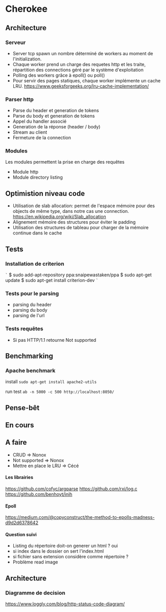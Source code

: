 # Cherokee

## Architecture

### Serveur

- Server tcp spawn un nombre déterminé de workers au moment de l'initialization.
- Chaque worker prend un charge des requetes http et les traite, répartition des connections géré par le système d'exploitation
- Polling des workers grâce à epoll() ou poll()
- Pour servir des pages statiques, chaque worker implémente un cache LRU. 
        https://www.geeksforgeeks.org/lru-cache-implementation/

### Parser http

- Parse du header et generation de tokens
- Parse du body et generation de tokens
- Appel du handler associé
- Generation de la réponse (header / body)
- Stream au client
- Fermeture de la connection

### Modules

Les modules permettent la prise en charge des requêtes
- Module http
- Module directory listing

## Optimistion niveau code

- Utilisation de slab allocation: permet de l'espace mémoire pour des objects de même type, dans notre cas une connection.
        https://en.wikipedia.org/wiki/Slab_allocation
- Alignement mémoire des structures pour éviter le padding
- Utilisation des structures de tableau pour charger de la mémoire continue dans le cache

## Tests

### Installation de criterion

`̀ `
$ sudo add-apt-repository ppa:snaipewastaken/ppa
$ sudo apt-get update
$ sudo apt-get install criterion-dev
`̀ `

### Tests pour le parsing
- parsing du header
- parsing du body
- parsing de l'url


### Tests requêtes
- Si pas HTTP/1.1 retourne Not supported

## Benchmarking

### Apache benchmark
 install ```sudo apt-get install apache2-utils```
 
 run test ```ab -n 5000 -c 500 http://localhost:8050/```

## Pense-bêt

## En cours

## A faire

- CRUD => Nonox
- Not supported => Nonox
- Mettre en place le LRU => Cécé

#### Les librairies
https://github.com/cofyc/argparse
https://github.com/rxi/log.c
https://github.com/benhoyt/inih


#### Epoll
https://medium.com/@copyconstruct/the-method-to-epolls-madness-d9d2d6378642

#### Question suivi
- Listing du répertoire doit-on generer un html ? oui
- si index dans le dossier on sert l'index.html
- si fichier sans extension considère comme répertoire ? 
- Problème read image

## Architecture

### Diagramme de decision
https://www.loggly.com/blog/http-status-code-diagram/
